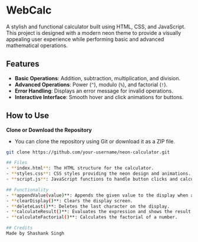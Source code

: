 # WebCalc
A stylish and functional calculator built using HTML, CSS, and JavaScript. This project is designed with a modern neon theme to provide a visually appealing user experience while performing basic and advanced mathematical operations.

## Features
- **Basic Operations**: Addition, subtraction, multiplication, and division.
- **Advanced Operations**: Power (`^`), modulo (`%`), and factorial (`!`).
- **Error Handling**: Displays an error message for invalid operations.
- **Interactive Interface**: Smooth hover and click animations for buttons.

## How to Use
**Clone or Download the Repository**
   - You can clone the repository using Git or download it as a ZIP file.

   ```bash
   git clone https://github.com/your-username/neon-calculator.git

## Files
- **index.html**: The HTML structure for the calculator.
- **styles.css**: CSS styles providing the neon design and animations.
- **script.js**: JavaScript functions to handle button clicks and calculations.

## Functionality
- **appendValue(value)**: Appends the given value to the display when a number or operator is clicked.
- **clearDisplay()**: Clears the display screen.
- **deleteLast()**: Deletes the last character on the display.
- **calculateResult()**: Evaluates the expression and shows the result.
- **calculateFactorial()**: Calculates the factorial of a number.

## Credits
Made by Shashank Singh
